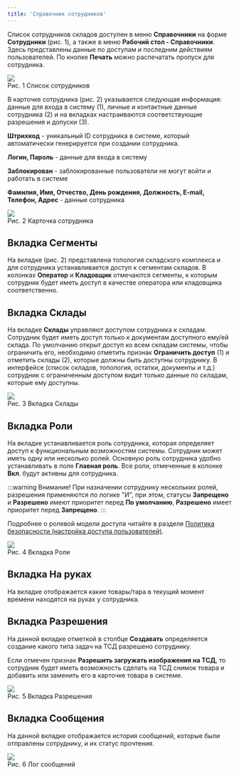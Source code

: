 ```yaml
---
title: 'Справочник сотрудников'
---
```


Список сотрудников складов доступен в меню **Справочники** на форме **Сотрудники** (рис. 1), а также в меню **Рабочий стол - Справочники**.  
Здесь представлены данные по доступам и последним действиям пользователей. По кнопке **Печать** можно распечатать пропуск для сотрудника. 

![](img/dir_employee1.png)  
Рис. 1 Список сотрудников

В карточке сотрудника (рис. 2) указывается следующая информация: данные для входа в систему (1), 
личные и контактные данные сотрудника (2) и на вкладках настраиваются соответствующие разрешения и допуски (3).

**Штрихкод** - уникальный ID сотрудника в системе, который автоматически генерируется при создании сотрудника.

**Логин, Пароль** - данные для входа в систему

**Заблокирован** - заблокированные пользователи не могут войти и работать в системе

**Фамилия, Имя, Отчество, День рождения, Должность, E-mail, Телефон, Адрес**  -  данные сотрудника

![](img/dir_employee2.png)  
Рис. 2 Карточка сотрудника


## Вкладка Сегменты

На вкладке (рис. 2) представлена топология складского комплекса и для сотрудника устанавливается доступ к сегментам складов. 
В колонках **Оператор** и **Кладовщик** отмечаются сегменты, к которым сотрудник будет иметь доступ в качестве оператора или кладовщика соответственно. 


## Вкладка Склады

На вкладке **Склады** управляют доступом сотрудника к складам. Сотрудник будет иметь доступ только к документам доступного ему/ей склада. 
По умолчанию открыт доступ ко всем складам системы, чтобы ограничить его, необходимо отметить признак **Ограничить доступ** (1) и отметить склады (2), 
которые должны быть доступны сотруднику. В интерфейсе (список складов, топология, остатки, документы и т.д.) 
сотрудник с ограниченным доступом видит только данные по складам, которые ему доступны.

![](img/dir_employee3.png)  
Рис. 3 Вкладка Склады 


## Вкладка Роли

На вкладке устанавливается роль сотрудника, которая определяет доступ к функциональным возможностям системы. Сотрудник может иметь одну или несколько ролей. 
Основную роль сотрудника удобно устанавливать в поле **Главная роль**. Все роли, отмеченные в колонке **Вкл**. будут активны для сотрудника.

:::warning Внимание!
При назначении сотруднику нескольких ролей, разрешения применяются по логике "И", при этом, статусы **Запрещено** и **Разрешено** 
имеют приоритет перед **По умолчанию**, **Разрешено** имеет приоритет перед **Запрещено**.
:::

Подробнее о ролевой модели доступа читайте в разделе [Политика безопасности (настройка доступа пользователей)](../administration/system/access/politics.md).

![](img/dir_employee4.png)  
Рис. 4 Вкладка Роли


## Вкладка На руках

На вкладке отображается какие товары/тара в текущий момент времени находятся на руках у сотрудника.


## Вкладка Разрешения

На данной вкладке отметкой в столбце **Создавать** определяется создание какого типа задач на ТСД разрешено сотруднику.

Если отмечен признак **Разрешить загружать изображения на ТСД**, то сотрудник будет иметь возможность сделать на ТСД снимок товара и добавить или 
заменить его в карточке товара в системе. 

![](img/dir_employee5.png)    
Рис. 5 Вкладка Разрешения


## Вкладка Сообщения

На данной вкладке отображается история сообщений, которые были отправлены сотруднику, и их статус прочтения.

![](img/dir_employee6.png)    
Рис. 6 Лог сообщений


